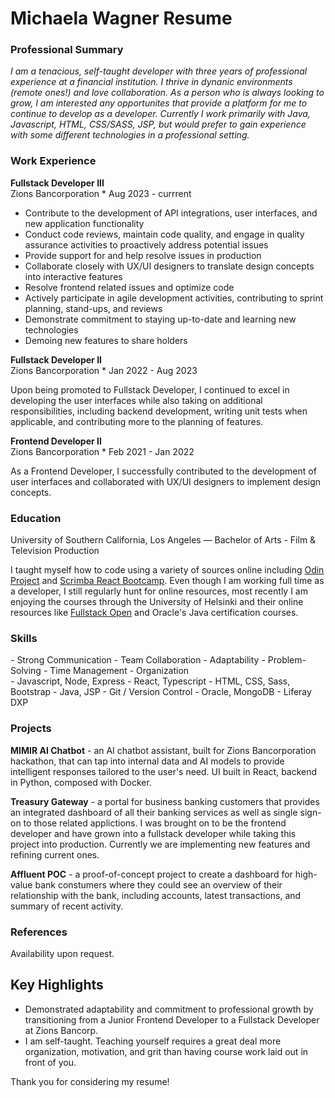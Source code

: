 # Michaela Wagner Resume 

### Professional Summary
*I am a tenacious, self-taught developer with three years of professional experience at a financial institution. I thrive in dynanic environments (remote ones!) and love collaboration. As a person who is always looking to grow, I am interested any opportunites that provide a platform for me to continue to develop as a developer. Currently I work primarily with Java, Javascript, HTML, CSS/SASS, JSP, but would prefer to gain experience with some different technologies in a professional setting.*

### Work Experience

__Fullstack Developer III__ 
<br>Zions Bancorporation * Aug 2023 - currrent

- Contribute to the development of API integrations, user interfaces, and new application functionality
- Conduct code reviews, maintain code quality, and engage in quality assurance activities to proactively address potential issues
- Provide support for and help resolve issues in production
- Collaborate closely with UX/UI designers to translate design concepts into interactive features
- Resolve frontend related issues and optimize code
- Actively participate in agile development activities, contributing to sprint planning, stand-ups, and reviews
- Demonstrate commitment to staying up-to-date and learning new technologies
- Demoing new features to share holders

__Fullstack Developer II__ 
<br>Zions Bancorporation * Jan 2022 - Aug 2023

Upon being promoted to Fullstack Developer, I continued to excel in developing the user interfaces while also taking on additional responsibilities, including backend development, writing unit tests when applicable, and contributing more to the planning of features. 

__Frontend Developer II__ 
<br>Zions Bancorporation * Feb 2021 - Jan 2022

As a Frontend Developer, I successfully contributed to the development of user interfaces and collaborated with UX/UI designers to implement design concepts.

### Education
University of Southern California, Los Angeles — Bachelor of Arts - Film & Television Production

I taught myself how to code using a variety of sources online including [Odin Project](https://www.theodinproject.com/) and [Scrimba React Bootcamp](https://scrimba.com/learn/react). Even though I am working full time as a developer, I still regularly hunt for online resources, most recently I am enjoying the courses through the University of Helsinki and their online resources like [Fullstack Open](https://fullstackopen.com/en/about/) and Oracle's Java certification courses.

### Skills

<div style="dislay: flex; flex-direction: row;">
  <div style="flex: 1; margin-right: 10px;">  
    - Strong Communication
    - Team Collaboration
    - Adaptability
    - Problem-Solving
    - Time Management
    - Organization
  </div>
  <div style="flex: 1">
    - Javascript, Node, Express
    - React, Typescript
    - HTML, CSS, Sass, Bootstrap
    - Java, JSP
    - Git / Version Control
    - Oracle, MongoDB
    - Liferay DXP
  </div>
</div>

### Projects

__MIMIR AI Chatbot__ - an AI chatbot assistant, built for Zions Bancorporation hackathon, that can tap into internal data and AI models to provide intelligent responses tailored to the user's need. UI built in React, backend in Python, composed with Docker. 

__Treasury Gateway__ - a portal for business banking customers that provides an integrated dashboard of all their banking services as well as single sign-on to those related applictions. I was brought on to be the frontend developer and have grown into a fullstack developer while taking this project into production. Currently we are implementing new features and refining current ones. 

__Affluent POC__ - a proof-of-concept project to create a dashboard for high-value bank constumers where they could see an overview of their relationship with the bank, including accounts, latest transactions, and summary of recent activity. 

### References

Availability upon request.

## Key Highlights

- Demonstrated adaptability and commitment to professional growth by transitioning from a Junior Frontend Developer to a Fullstack Developer at Zions Bancorp.
- I am self-taught. Teaching yourself requires a great deal more organization, motivation, and grit than having course work laid out in front of you. 


Thank you for considering my resume!




